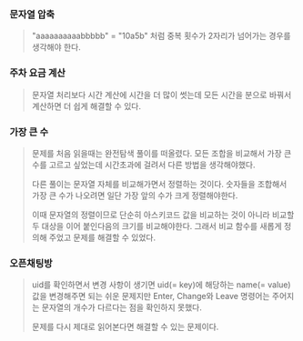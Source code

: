 ### 문자열 압축

> "aaaaaaaaaabbbbb" = "10a5b" 처럼 중복 횟수가 2자리가 넘어가는 경우를 생각해야 한다.

### 주차 요금 계산

>문자열 처리보다 시간 계산에 시간을 더 많이 썻는데 모든 시간을 분으로 바꿔서 계산하면 더 쉽게 해결할 수 있다.

### 가장 큰 수

> 문제를 처음 읽을때는 완전탐색 풀이를 떠올렸다. 모든 조합을 비교해서 가장 큰 수를 고르고 싶었는데 시간초과에 걸려서 다른 방법을 생각해야했다.
>
> 다른 풀이는 문자열 자체를 비교해가면서 정렬하는 것이다. 숫자들을 조합해서 가장 큰 수가 나오려면 일단 가장 앞의 수가 크게 정렬해야한다.
>
> 이때 문자열의 정렬이므로 단순히 아스키코드 값을 비교하는 것이 아니라 비교할 두 대상을 이어 붙인다음의 크기를 비교해야한다. 그래서 비교 함수를 새롭게 정의해 주었고 문제를 해결할 수 있었다.

### 오픈채팅방

> uid를 확인하면서 변경 사항이 생기면 uid(= key)에 해당하는 name(= value) 값을 변경해주면 되는 쉬운 문제지만 Enter, Change와 Leave 명령어는 주어지는 문자열의 개수가 다르다는 점을 확인하지 못했다.
>
> 문제를 다시 제대로 읽어본다면 해결할 수 있는 문제이다.